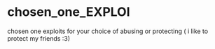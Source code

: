 # chosen_one_EXPLOI
chosen one exploits for your choice of abusing or protecting ( i like to protect my friends :3) 
